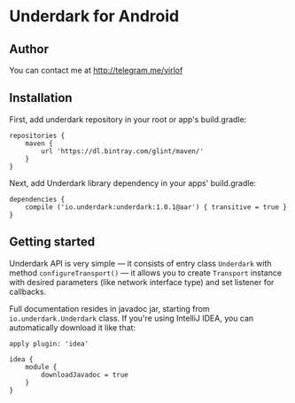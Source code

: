 # Underdark for Android
## Author
You can contact me at http://telegram.me/virlof

## Installation
First, add underdark repository in your root or app's build.gradle:
```
repositories {
    maven {
        url 'https://dl.bintray.com/glint/maven/'
    }
}
```
Next, add Underdark library dependency in your apps' build.gradle:
```
dependencies {
    compile ('io.underdark:underdark:1.0.1@aar') { transitive = true }
}
```
## Getting started
Underdark API is very simple — it consists of entry class `Underdark` with method `configureTransport()` — it allows you to create `Transport` instance with desired parameters (like network interface type) and set listener for callbacks.

Full documentation resides in javadoc jar, starting from `io.underdark.Underdark` class.
If you're using IntelliJ IDEA, you can automatically download it like that:
```
apply plugin: 'idea'

idea {
    module {
        downloadJavadoc = true
    }
}
```
